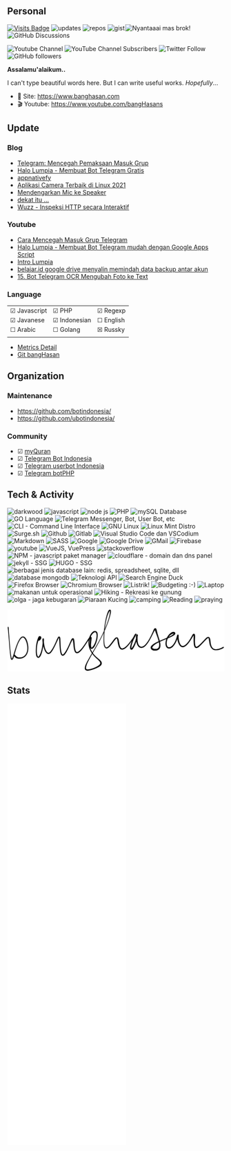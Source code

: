 ## Personal

<img align='right' src="https://i.pinimg.com/originals/66/ae/f3/66aef3b5231b5c412c4c77b3e2298ded.gif" width="230" title="Nyantaaai mas brok!">

[![Visits Badge](https://badges.pufler.dev/visits/banghasan/banghasan)](https://badges.pufler.dev) ![updates](https://badges.pufler.dev/updated/banghasan/banghasan) ![repos](https://badges.pufler.dev/repos/banghasan) ![gist](https://badges.pufler.dev/gists/banghasan) ![GitHub Discussions](https://img.shields.io/github/discussions/banghasan/komentar?label=web-comments)

![Youtube Channel](https://img.shields.io/badge/bangHasans-red?&style=social&logo=youtube)
![YouTube Channel Subscribers](https://img.shields.io/youtube/channel/subscribers/UCttb2hoQ07DOzsJjeLqtWsA)
![Twitter Follow](https://img.shields.io/twitter/follow/hasanudinhs?style=social)
![GitHub followers](https://img.shields.io/github/followers/banghasan?style=social) 

**Assalamu'alaikum..**

I can't type beautiful words here. But I can write useful works. _Hopefully_...

- 🔖 Site: https://www.banghasan.com
- 🎬 Youtube: https://www.youtube.com/bangHasans

## Update

### Blog
<!-- BLOG-POST-LIST:START -->
- [Telegram: Mencegah Pemaksaan Masuk Grup](https://www.banghasan.com/post/2021/09/29/cara-cegah-telegram-masuk-group/)
- [Halo Lumpia - Membuat Bot Telegram Gratis](https://www.banghasan.com/post/2021/09/19/halo-lumpia/)
- [appnativefy](https://www.banghasan.com/post/2021/09/07/appnativefy/)
- [Aplikasi Camera Terbaik di Linux 2021](https://www.banghasan.com/post/2021/09/03/aplikasi-camera-terbaik/)
- [Mendengarkan Mic ke Speaker](https://www.banghasan.com/post/2021/09/02/dengerin-mic-ke-speaker/)
- [dekat itu ...](https://www.banghasan.com/post/2021/09/01/hati-yang-dekat/)
- [Wuzz - Inspeksi HTTP secara Interaktif](https://www.banghasan.com/post/2021/08/30/wuzz-inspeksi-http/)
<!-- BLOG-POST-LIST:END -->

### Youtube

<!-- Youtube:START -->
- [Cara Mencegah Masuk Grup Telegram](https://www.youtube.com/watch?v=FXhowr8wSuY)
- [Halo Lumpia - Membuat Bot Telegram mudah dengan Google Apps Script](https://www.youtube.com/watch?v=H_GBc1nfqcA)
- [Intro Lumpia](https://www.youtube.com/watch?v=IwV6pkco_CY)
- [belajar.id google drive menyalin memindah data backup antar akun](https://www.youtube.com/watch?v=SXx9PtiGnsk)
- [15. Bot Telegram OCR Mengubah Foto ke Text](https://www.youtube.com/watch?v=PCctlG1dwWU)
<!-- Youtube:END -->

### Language

||||
|-|-|-|
|&#9745; Javascript|&#9745; PHP|&#9745; Regexp|
|&#9745; Javanese |&#9745; Indonesian|&#9744; English|
|&#9744; Arabic|&#9744; Golang|&#9746; Russky|
||||

- [Metrics Detail](https://metrics.lecoq.io/about/banghasan)
- [Git bangHasan](https://git.banghasan.com/)

<!-- ![Top Lang](https://github-readme-stats.vercel.app/api/top-langs/?username=banghasan&layout=compact) -->

## Organization

### Maintenance

- https://github.com/botindonesia/
- https://github.com/ubotindonesia/

### Community

- &#9745; [myQuran](https://myquran.org)
- &#9745; [Telegram Bot Indonesia](https://t.me/botindonesia)
- &#9745; [Telegram userbot Indonesia](https://t.me/ubotindonesia)
- &#9745; [Telegram botPHP](https://t.me/botindonesia)

## Tech & Activity

<img src="https://img.icons8.com/fluent/96/000000/domain.png" alt="darkwood" title="domain dan website" /> <img src="https://img.icons8.com/color/96/000000/javascript--v1.png" title="javascript" /> <img src="https://img.icons8.com/color/96/000000/nodejs.png" title="node js" /> <img src="https://img.icons8.com/ios-filled/96/000000/php-logo.png" title="PHP" /> <img src="https://img.icons8.com/color/96/000000/mysql-logo.png" title="mySQL Database" /> <img src="https://img.icons8.com/color/96/000000/golang.png" title="GO Language" /> <img src="https://img.icons8.com/color/96/000000/telegram-app--v1.png" title="Telegram Messenger, Bot, User Bot, etc" /> <img src="https://img.icons8.com/plasticine/100/000000/bash.png" title="CLI - Command Line Interface" /> <img src="https://img.icons8.com/color/96/000000/linux--v1.png" title="GNU Linux" /> <img src="https://img.icons8.com/color/96/000000/linux-mint.png" title="Linux Mint Distro" /> <img src="https://surge.sh/images/logos/svg/surge-logo.svg" height="90" title="Surge.sh" /> <img src="https://img.icons8.com/windows/96/000000/github.png" title="Github" /> <img src="https://img.icons8.com/color/96/000000/gitlab.png" title="Gitlab" /> <img src="https://img.icons8.com/color/96/000000/visual-studio-code-2019.png" title="Visual Studio Code dan VSCodium" /> <img src="https://img.icons8.com/ios/100/000000/markdown--v2.png" title="Markdown" /> <img src="https://img.icons8.com/color/96/000000/sass-avatar.png" title="SASS" /> <img src="https://img.icons8.com/color/96/000000/google-logo.png" title="Google" /> <img src="https://img.icons8.com/color/96/000000/google-drive--v1.png" title="Google Drive" /> <img src="https://img.icons8.com/fluency/96/000000/gmail-new.png" title="GMail" /> <img src="https://img.icons8.com/color/96/000000/google-firebase-console.png" title="Firebase" /> <img src="https://img.icons8.com/color/96/000000/youtube.png" alt="youtube" title="Youtube" /> <img src="https://img.icons8.com/color/96/000000/vue-js.png" title="VueJS, VuePress" /> <img src="https://img.icons8.com/color/96/000000/stackoverflow.png" alt="stackoverflow" title="stackoverflow" /> <img src="https://img.icons8.com/color/96/000000/npm.png" title="NPM - javascript paket manager" /> <img src="https://img.icons8.com/color/96/000000/cloudflare.png" title="cloudflare - domain dan dns panel" /> <img src="https://jekyllrb.com/img/logo-2x.png" height="60" title="jekyll - SSG" /> <img src="https://d33wubrfki0l68.cloudfront.net/c38c7334cc3f23585738e40334284fddcaf03d5e/2e17c/images/hugo-logo-wide.svg" height="46" title="HUGO - SSG" /> <img src="https://img.icons8.com/office/80/000000/database.png" title="berbagai jenis database lain: redis, spreadsheet, sqlite, dll" /> <img src="https://img.icons8.com/color/96/000000/mongodb.png" title="database mongodb" /> <img src="https://img.icons8.com/cotton/64/000000/api.png" title="Teknologi API" /> <img src="https://img.icons8.com/color/96/000000/duckduckgo--v1.png" title="Search Engine Duck" /> <img src="https://user-media-prod-cdn.itsre-sumo.mozilla.net/uploads/products/2020-04-14-08-36-13-8dda6f.png" height="90" title="Firefox Browser"  /> <img src="https://img.icons8.com/color/96/000000/chromium.png" title="Chromium Browser" /> <img src="https://img.icons8.com/color/96/000000/electricity-hazard.png" height="90" title="Listrik!" /> <img src="https://img.icons8.com/office/80/000000/card-in-use.png" title="Budgeting :-)" /> <img src="https://img.icons8.com/cotton/100/000000/laptop-coding.png" height="90" title="Laptop" /> <img src="https://img.icons8.com/office/80/000000/rice-bowl.png" title="makanan untuk operasional" /> <img src="https://img.icons8.com/ios-filled/100/000000/trekking.png" height="90" title="Hiking - Rekreasi ke gunung" /> <img src="https://img.icons8.com/ios-filled/100/000000/running.png" height="90" title="olga - jaga kebugaran" /> <img src="https://img.icons8.com/emoji/96/000000/cat-emoji.png" title="Piaraan Kucing" /> <img src="https://img.icons8.com/color/96/000000/camping-tent.png" title="camping" /> <img src="https://img.icons8.com/fluency/96/000000/reading.png" title="Reading" /> <img src="https://img.icons8.com/emoji/96/000000/kaaba-emoji.png" title="praying" />


![ttd](./banghasan.svg)

## Stats

![Metrics](./github-metrics.svg)
